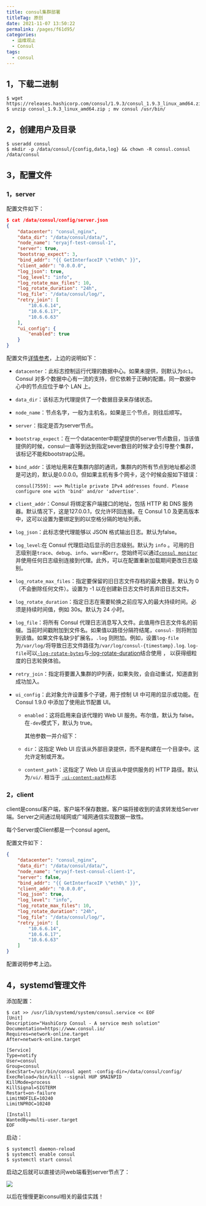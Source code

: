 ```yaml
---
title: consul集群部署
titleTag: 原创
date: 2021-11-07 13:50:22
permalink: /pages/f61d95/
categories:
  - 运维观止
  - Consul
tags:
  - consul
---
```


## 1，下载二进制

```
$ wget https://releases.hashicorp.com/consul/1.9.3/consul_1.9.3_linux_amd64.zip
$ unzip consul_1.9.3_linux_amd64.zip ; mv consul /usr/bin/
```

## 2，创建用户及目录

```
$ useradd consul
$ mkdir -p /data/consul/{config,data,log} && chown -R consul.consul /data/consul
```

## 3，配置文件

### 1，server

配置文件如下：

```json
$ cat /data/consul/config/server.json
{
    "datacenter": "consul_nginx",
    "data_dir": "/data/consul/data/",
    "node_name": "eryajf-test-consul-1",
    "server": true,
    "bootstrap_expect": 3,
    "bind_addr": "{{ GetInterfaceIP \"eth0\" }}",
    "client_addr": "0.0.0.0",
    "log_json": true,
    "log_level": "info",
    "log_rotate_max_files": 10,
    "log_rotate_duration": "24h",
    "log_file": "/data/consul/log/",
    "retry_join": [
    	"10.6.6.14",
        "10.6.6.17",
        "10.6.6.63"
    ],
    "ui_config": {
        "enabled": true
    }
}
```

配置文件[详情参考](https://www.consul.io/docs/agent/options)，上边的说明如下：

- `datacenter`：此标志控制运行代理的数据中心。如果未提供，则默认为`dc1`。Consul 对多个数据中心有一流的支持，但它依赖于正确的配置。同一数据中心中的节点应位于单个 LAN 上。

- `data_dir`：该标志为代理提供了一个数据目录来存储状态。

- `node_name`：节点名字，一般为主机名，如果是三个节点，则往后顺写。

- `server`：指定是否为server节点。

- `bootstrap_expect`：在一个datacenter中期望提供的server节点数目，当该值提供的时候，consul一直等到达到指定sever数目的时候才会引导整个集群，该标记不能和bootstrap公用。

- `bind_addr`：该地址用来在集群内部的通讯，集群内的所有节点到地址都必须是可达的，默认是0.0.0.0。但如果主机有多个网卡，这个时候会报如下错误：

  ```shell
  consul[7559]: ==> Multiple private IPv4 addresses found. Please configure one with 'bind' and/or 'advertise'.
  ```

- `client_addr`：Consul 将绑定客户端接口的地址，包括 HTTP 和 DNS 服务器。默认情况下，这是127.0.0.1，仅允许环回连接。在 Consul 1.0 及更高版本中，这可以设置为要绑定到的以空格分隔的地址列表。

- `log_json`：此标志使代理能够以 JSON 格式输出日志。默认为false。

- `log_level`:在 Consul 代理启动后显示的日志级别。默认为 `info` 。可用的日志级别是`trace`、`debug`、`info`、`warn`和`err`。您始终可以通过[`consul monitor`](https://www.consul.io/commands/monitor)并使用任何日志级别连接到代理。此外，可以在配置重新加载期间更改日志级别。

- `log_rotate_max_files`：指定要保留的旧日志文件存档的最大数量。默认为 0（不会删除任何文件）。设置为 -1 以在创建新日志文件时丢弃旧日志文件。

- `log_rotate_duration`：指定日志在需要轮换之前应写入的最大持续时间。必须是持续时间值，例如 30s。默认为 24 小时。

- `log_file`：将所有 Consul 代理日志消息写入文件。此值用作日志文件名的前缀。当前时间戳附加到文件名。如果值以路径分隔符结尾，`consul-` 则将附加到该值。如果文件名缺少扩展名，`.log` 则附加。例如，设置`log-file`为`/var/log/`将导致日志文件路径为`/var/log/consul-{timestamp}.log`. `log-file`可以[`-log-rotate-bytes`](https://www.consul.io/docs/agent/options#_log_rotate_bytes)与[-log-rotate-duration](https://www.consul.io/docs/agent/options#_log_rotate_duration)结合使用 ， 以获得细粒度的日志轮换体验。

- `retry_join`：指定将要置入集群的IP列表，如果失败，会自动重试，知道直到成功加入。

- `ui_config`：此对象允许设置多个子键，用于控制 UI 中可用的显示或功能。在 Consul 1.9.0 中添加了使用此节配置 UI。

  - `enabled`：这将启用来自该代理的 Web UI 服务。布尔值，默认为 false。在`-dev`模式下，默认为 true。

    其他参数一并介绍下：

  - `dir`：这指定 Web UI 应该从外部目录提供，而不是构建在一个目录中。这允许定制或开发。

  - `content_path`：这指定了 Web UI 应该从中提供服务的 HTTP 路径。默认为`/ui/`. 相当于 [`-ui-content-path`](https://www.consul.io/docs/agent/options#_ui_content_path)标志

### 2，client

client是consul客户端，客户端不保存数据，客户端将接收到的请求转发给Server端。Server之间通过局域网或广域网通信实现数据一致性。

每个Server或Client都是一个consul agent。

配置文件如下：

```json
{
    "datacenter": "consul_nginx",
    "data_dir": "/data/consul/data/",
    "node_name": "eryajf-test-consul-client-1",
    "server": false,
    "bind_addr": "{{ GetInterfaceIP \"eth0\" }}",
    "client_addr": "0.0.0.0",
    "log_json": true,
    "log_level": "info",
    "log_rotate_max_files": 10,
    "log_rotate_duration": "24h",
    "log_file": "/data/consul/log/",
    "retry_join": [
   		"10.6.6.14",
        "10.6.6.17",
        "10.6.6.63"
    ]
}
```

配置说明参考上边。

## 4，systemd管理文件

添加配置：

```shell
$ cat >> /usr/lib/systemd/system/consul.service << EOF
[Unit]
Description="HashiCorp Consul - A service mesh solution"
Documentation=https://www.consul.io/
Requires=network-online.target
After=network-online.target

[Service]
Type=notify
User=consul
Group=consul
ExecStart=/usr/bin/consul agent -config-dir=/data/consul/config/
ExecReload=/bin/kill --signal HUP $MAINPID
KillMode=process
KillSignal=SIGTERM
Restart=on-failure
LimitNOFILE=10240
LimitNPROC=10240

[Install]
WantedBy=multi-user.target
EOF
```

启动：

```
$ systemctl daemon-reload
$ systemctl enable consul
$ systemctl start consul
```

启动之后就可以直接访问web端看到server节点了：

![](http://t.eryajf.net/imgs/2021/11/f52bece53cf75843.jpg)

以后在慢慢更新consul相关的最佳实践！